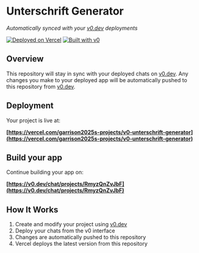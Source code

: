 # Unterschrift Generator

*Automatically synced with your [v0.dev](https://v0.dev) deployments*

[![Deployed on Vercel](https://img.shields.io/badge/Deployed%20on-Vercel-black?style=for-the-badge&logo=vercel)](https://vercel.com/garrison2025s-projects/v0-unterschrift-generator)
[![Built with v0](https://img.shields.io/badge/Built%20with-v0.dev-black?style=for-the-badge)](https://v0.dev/chat/projects/RmyzQnZvJbF)

## Overview

This repository will stay in sync with your deployed chats on [v0.dev](https://v0.dev).
Any changes you make to your deployed app will be automatically pushed to this repository from [v0.dev](https://v0.dev).

## Deployment

Your project is live at:

**[https://vercel.com/garrison2025s-projects/v0-unterschrift-generator](https://vercel.com/garrison2025s-projects/v0-unterschrift-generator)**

## Build your app

Continue building your app on:

**[https://v0.dev/chat/projects/RmyzQnZvJbF](https://v0.dev/chat/projects/RmyzQnZvJbF)**

## How It Works

1. Create and modify your project using [v0.dev](https://v0.dev)
2. Deploy your chats from the v0 interface
3. Changes are automatically pushed to this repository
4. Vercel deploys the latest version from this repository
